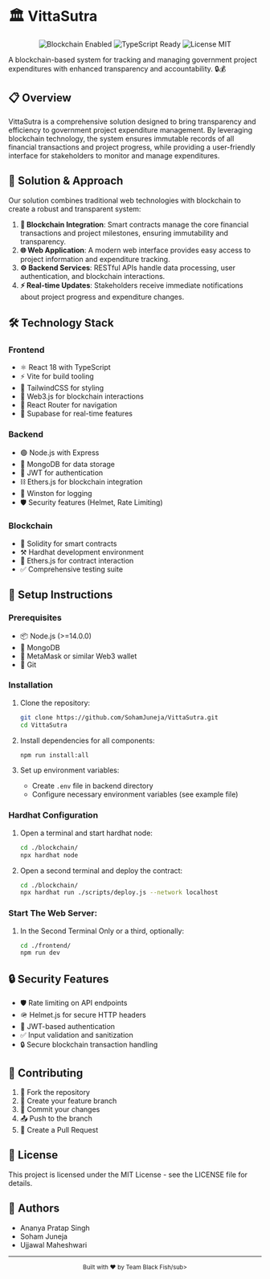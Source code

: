 # 🏛️ VittaSutra

<div align="center">
  <img src="https://img.shields.io/badge/Blockchain-Enabled-blue" alt="Blockchain Enabled"/>
  <img src="https://img.shields.io/badge/TypeScript-Ready-blue" alt="TypeScript Ready"/>
  <img src="https://img.shields.io/badge/License-MIT-green" alt="License MIT"/>
</div>

A blockchain-based system for tracking and managing government project expenditures with enhanced transparency and accountability. 🔒💰

## 📋 Overview

VittaSutra is a comprehensive solution designed to bring transparency and efficiency to government project expenditure management. By leveraging blockchain technology, the system ensures immutable records of all financial transactions and project progress, while providing a user-friendly interface for stakeholders to monitor and manage expenditures.

## 🎯 Solution & Approach

Our solution combines traditional web technologies with blockchain to create a robust and transparent system:

1. **🔗 Blockchain Integration**: Smart contracts manage the core financial transactions and project milestones, ensuring immutability and transparency.
2. **🌐 Web Application**: A modern web interface provides easy access to project information and expenditure tracking.
3. **⚙️ Backend Services**: RESTful APIs handle data processing, user authentication, and blockchain interactions.
4. **⚡ Real-time Updates**: Stakeholders receive immediate notifications about project progress and expenditure changes.

## 🛠️ Technology Stack

### Frontend
- ⚛️ React 18 with TypeScript
- ⚡ Vite for build tooling
- 🎨 TailwindCSS for styling
- 🔗 Web3.js for blockchain interactions
- 🧭 React Router for navigation
- 🔄 Supabase for real-time features

### Backend
- 🟢 Node.js with Express
- 🍃 MongoDB for data storage
- 🔐 JWT for authentication
- ⛓️ Ethers.js for blockchain integration
- 📝 Winston for logging
- 🛡️ Security features (Helmet, Rate Limiting)

### Blockchain
- 📄 Solidity for smart contracts
- ⚒️ Hardhat development environment
- 🔗 Ethers.js for contract interaction
- ✅ Comprehensive testing suite

## 🚀 Setup Instructions

### Prerequisites
- 📦 Node.js (>=14.0.0)
- 🍃 MongoDB
- 🦊 MetaMask or similar Web3 wallet
- 🔧 Git

### Installation

1. Clone the repository:
   ```bash
   git clone https://github.com/SohamJuneja/VittaSutra.git
   cd VittaSutra
   ```

2. Install dependencies for all components:
   ```bash
   npm run install:all
   ```

3. Set up environment variables:
   - Create `.env` file in backend directory
   - Configure necessary environment variables (see example file)

### Hardhat Configuration

1. Open a terminal and start hardhat node:
   ```bash
   cd ./blockchain/
   npx hardhat node
   ```

2. Open a second terminal and deploy the contract:
   ```bash
   cd ./blockchain/
   npx hardhat run ./scripts/deploy.js --network localhost
   ```
### Start The Web Server:

1. In the Second Terminal Only or a third, optionally:
   ```bash
   cd ./frontend/
   npm run dev
   ```
## 🔒 Security Features

- 🛡️ Rate limiting on API endpoints
- 🪖 Helmet.js for secure HTTP headers
- 🔐 JWT-based authentication
- ✅ Input validation and sanitization
- 🔒 Secure blockchain transaction handling

## 🤝 Contributing

1. 🍴 Fork the repository
2. 🌿 Create your feature branch
3. 💾 Commit your changes
4. 📤 Push to the branch
5. 🔄 Create a Pull Request

## 📄 License

This project is licensed under the MIT License - see the LICENSE file for details.

## 👥 Authors

- Ananya Pratap Singh
- Soham Juneja
- Ujjawal Maheshwari

---
<div align="center">
  <sub>Built with ❤️ by Team Black Fish/sub>
</div> 
